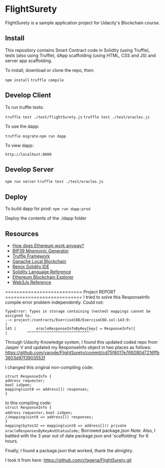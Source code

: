 # FlightSurety

FlightSurety is a sample application project for Udacity's Blockchain course.

## Install

This repository contains Smart Contract code in Solidity (using Truffle), tests (also using Truffle), dApp scaffolding (using HTML, CSS and JS) and server app scaffolding.

To install, download or clone the repo, then:

`npm install`
`truffle compile`

## Develop Client

To run truffle tests:

`truffle test ./test/flightSurety.js`
`truffle test ./test/oracles.js`

To use the dapp:

`truffle migrate`
`npm run dapp`

To view dapp:

`http://localhost:8000`

## Develop Server

`npm run server`
`truffle test ./test/oracles.js`

## Deploy

To build dapp for prod:
`npm run dapp:prod`

Deploy the contents of the ./dapp folder


## Resources

* [How does Ethereum work anyway?](https://medium.com/@preethikasireddy/how-does-ethereum-work-anyway-22d1df506369)
* [BIP39 Mnemonic Generator](https://iancoleman.io/bip39/)
* [Truffle Framework](http://truffleframework.com/)
* [Ganache Local Blockchain](http://truffleframework.com/ganache/)
* [Remix Solidity IDE](https://remix.ethereum.org/)
* [Solidity Language Reference](http://solidity.readthedocs.io/en/v0.4.24/)
* [Ethereum Blockchain Explorer](https://etherscan.io/)
* [Web3Js Reference](https://github.com/ethereum/wiki/wiki/JavaScript-API)  


=========================== Project REPORT ===========================
I tried to solve this ResponseInfo compile error problem independently. Could not:

```  
TypeError: Types in storage containing (nested) mappings cannot be assigned to.
--> project:/contracts/ExerciseC6D/ExerciseC6D.sol:143:9:
|
143 |         oracleResponseInfoByKey[key] = ResponseInfo({
|         ^^^^^^^^^^^^^^^^^^^^^^^^^^^^``
```
Through Udacity Knowledge system, I found this updated coded repo from Jasper V and updated my
ResponseInfo object in two places as follows:
https://github.com/yarode/FlightSurety/commit/cd75f8017e769280d7216ffb3603d97f3903552f

I changed this original non-compiling code:

`struct ResponseInfo {`   
`address requester;`  
`bool isOpen;`                 
`mapping(uint8 => address[]) responses;`     
`}`

to this compiling code:  
`struct ResponseInfo {  `  
`address requester;`
`bool isOpen;  `                            
`//mapping(uint8 => address[]) responses;`   
`}`  
`mapping(bytes32 => mapping(uint8 => address[])) private oracleResponsesByKeyAndStatusCode;` 
Borrowed package.json Note: Also, I battled with the 3 year out of date package.json and 'scaffolding' for 6 hours.

Finally, I found a package.json that worked, thank the almighty.

I took it from here:
https://github.com/cfagena/FlightSurety.git